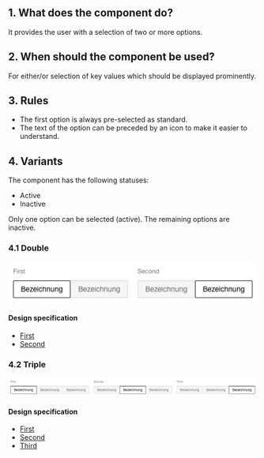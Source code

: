 ## 1. What does the component do?
It provides the user with a selection of two or more options.


## 2. When should the component be used?
For either/or selection of key values which should be displayed prominently.


## 3. Rules
* The first option is always pre-selected as standard.
* The text of the option can be preceded by an icon to make it easier to understand.


## 4. Variants
The component has the following statuses:
* Active
* Inactive

Only one option can be selected (active). The remaining options are inactive.

### 4.1 Double 
![Image of the toggle button component with two options](https://raw.githubusercontent.com/sbb-design-systems/design-system-webapp-documentation/master/documentation/components/toggle/images/Toggle_Double.png 'class: image')

#### Design specification
* [First](https://www.sketch.com/s/58b25e4c-bf9c-4f74-973f-503538fcbea2/a/j14rqb#Inspector)
* [Second](https://www.sketch.com/s/58b25e4c-bf9c-4f74-973f-503538fcbea2/a/dAgjqj#Inspector)

### 4.2 Triple
![Image of the toggle button component with two options](https://raw.githubusercontent.com/sbb-design-systems/design-system-webapp-documentation/master/documentation/components/toggle/images/Toggle_Triple.png 'class: image')

#### Design specification
* [First](https://www.sketch.com/s/58b25e4c-bf9c-4f74-973f-503538fcbea2/a/zJyKOl#Inspector)
* [Second](https://www.sketch.com/s/58b25e4c-bf9c-4f74-973f-503538fcbea2/a/ZZVn5v#Inspector)
* [Third](https://www.sketch.com/s/58b25e4c-bf9c-4f74-973f-503538fcbea2/a/JRAJpM#Inspector)
